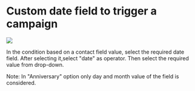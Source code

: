 # Custom date field to trigger a campaign

![](/campaigns/media/date-campaign.png)

In the condition based on a contact field value, select the required date field. After selecting it,select "date" as operator. 
Then select the required value from drop-down.

Note: In "Anniversary" option only day and month value of the field is considered.
